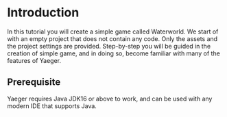 # Introduction

In this tutorial you will create a simple game called Waterworld. We start of
with an empty project that does not contain any code. Only the assets and the
project settings are provided. Step-by-step you will be guided in the creation
of simple game, and in doing so, become familiar with many of the features of
Yaeger.

## Prerequisite

Yaeger requires Java JDK16 or above to work, and can be used with any modern IDE
that supports Java.
